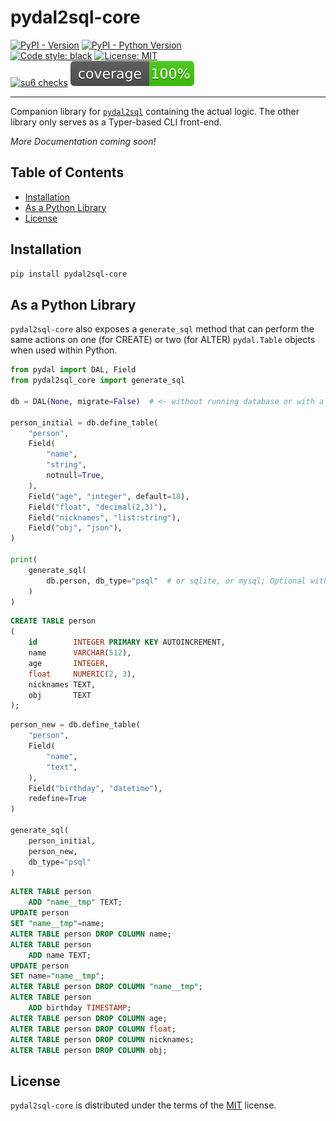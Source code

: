 # pydal2sql-core

[![PyPI - Version](https://img.shields.io/pypi/v/pydal2sql-core.svg)](https://pypi.org/project/pydal2sql-core)
[![PyPI - Python Version](https://img.shields.io/pypi/pyversions/pydal2sql-core.svg)](https://pypi.org/project/pydal2sql-core)  
[![Code style: black](https://img.shields.io/badge/code%20style-black-000000.svg)](https://github.com/psf/black)
[![License: MIT](https://img.shields.io/badge/License-MIT-yellow.svg)](https://opensource.org/licenses/MIT)  
[![su6 checks](https://github.com/robinvandernoord/pydal2sql-core/actions/workflows/su6.yml/badge.svg?branch=development)](https://github.com/robinvandernoord/pydal2sql-core/actions)
![coverage.svg](coverage.svg)

-----

Companion library for [`pydal2sql`](https://github.com/robinvandernoord/pydal2sql) containing the actual logic.
The other library only serves as a Typer-based CLI front-end.

_More Documentation coming soon!_

## Table of Contents

- [Installation](#installation)
- [As a Python Library](#as-a-python-library)
- [License](#license)

## Installation

```bash
pip install pydal2sql-core
```

## As a Python Library

`pydal2sql-core` also exposes a `generate_sql` method that can perform the same actions on one (for CREATE) or two (for
ALTER) `pydal.Table` objects when used within Python.

```python
from pydal import DAL, Field
from pydal2sql_core import generate_sql

db = DAL(None, migrate=False)  # <- without running database or with a different type of database

person_initial = db.define_table(
    "person",
    Field(
        "name",
        "string",
        notnull=True,
    ),
    Field("age", "integer", default=18),
    Field("float", "decimal(2,3)"),
    Field("nicknames", "list:string"),
    Field("obj", "json"),
)

print(
    generate_sql(
        db.person, db_type="psql"  # or sqlite, or mysql; Optional with fallback to currently using database type.
    )
)
```

```sql
CREATE TABLE person
(
    id        INTEGER PRIMARY KEY AUTOINCREMENT,
    name      VARCHAR(512),
    age       INTEGER,
    float     NUMERIC(2, 3),
    nicknames TEXT,
    obj       TEXT
);
```

```python
person_new = db.define_table(
    "person",
    Field(
        "name",
        "text",
    ),
    Field("birthday", "datetime"),
    redefine=True
)

generate_sql(
    person_initial,
    person_new,
    db_type="psql"
)
```

```sql
ALTER TABLE person
    ADD "name__tmp" TEXT;
UPDATE person
SET "name__tmp"=name;
ALTER TABLE person DROP COLUMN name;
ALTER TABLE person
    ADD name TEXT;
UPDATE person
SET name="name__tmp";
ALTER TABLE person DROP COLUMN "name__tmp";
ALTER TABLE person
    ADD birthday TIMESTAMP;
ALTER TABLE person DROP COLUMN age;
ALTER TABLE person DROP COLUMN float;
ALTER TABLE person DROP COLUMN nicknames;
ALTER TABLE person DROP COLUMN obj;
```

## License

`pydal2sql-core` is distributed under the terms of the [MIT](https://spdx.org/licenses/MIT.html) license.
